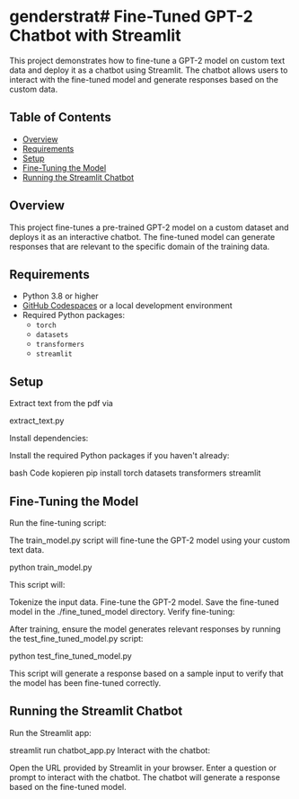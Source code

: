 # genderstrat# Fine-Tuned GPT-2 Chatbot with Streamlit

This project demonstrates how to fine-tune a GPT-2 model on custom text data and deploy it as a chatbot using Streamlit. The chatbot allows users to interact with the fine-tuned model and generate responses based on the custom data.

## Table of Contents

- [Overview](#overview)
- [Requirements](#requirements)
- [Setup](#setup)
- [Fine-Tuning the Model](#fine-tuning-the-model)
- [Running the Streamlit Chatbot](#running-the-streamlit-chatbot)

## Overview

This project fine-tunes a pre-trained GPT-2 model on a custom dataset and deploys it as an interactive chatbot. The fine-tuned model can generate responses that are relevant to the specific domain of the training data.

## Requirements



- Python 3.8 or higher
- [GitHub Codespaces](https://github.com/features/codespaces) or a local development environment
- Required Python packages:
  - `torch`
  - `datasets`
  - `transformers`
  - `streamlit`

## Setup

Extract text from the pdf via 

extract_text.py

Install dependencies:

Install the required Python packages if you haven't already:

bash
Code kopieren
pip install torch datasets transformers streamlit

## Fine-Tuning the Model


Run the fine-tuning script:

The train_model.py script will fine-tune the GPT-2 model using your custom text data.

python train_model.py

This script will:

Tokenize the input data.
Fine-tune the GPT-2 model.
Save the fine-tuned model in the ./fine_tuned_model directory.
Verify fine-tuning:

After training, ensure the model generates relevant responses by running the test_fine_tuned_model.py script:

python test_fine_tuned_model.py

This script will generate a response based on a sample input to verify that the model has been fine-tuned correctly.

## Running the Streamlit Chatbot

Run the Streamlit app:



streamlit run chatbot_app.py
Interact with the chatbot:

Open the URL provided by Streamlit in your browser.
Enter a question or prompt to interact with the chatbot.
The chatbot will generate a response based on the fine-tuned model.